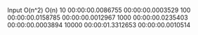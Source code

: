 Input           O(n^2)              O(n)
10              00:00:00.0086755    00:00:00.0003529
100             00:00:00.0158785    00:00:00.0012967
1000            00:00:00.0235403    00:00:00.0003894
10000           00:00:01.3312653    00:00:00.0010514
